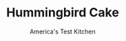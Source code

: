 ---
layout: ../../layouts/MarkdownPostLayout.astro
title: Hummingbird Cake
author: America's Test Kitchen
pubDate: 2023-03-15
description: "Somewhere this beloved Southern cake took a wrong turn. The combination of pineapples, bananas, and pecans should be fantastic. Instead, recipes yielded heavy, bland cakes."
image_url: https://res.cloudinary.com/hksqkdlah/image/upload/ar_1:1,c_fill,dpr_2.0,f_auto,fl_lossy.progressive.strip_profile,g_faces:auto,q_auto:low,w_344/20392_sfs-hummingbirdcake-v3-30
tags: ["Desserts or Baked Goods","Cakes","Cookbook Collection"]
calories: 13567
protein: 8
carbohydrates: 108
fats: 
fiber: 3
ingredients: ["2 (8-ounce) cans, crushed pineapple in juice","3 cups (15 ounces), all-purpose flour","2 teaspoons, baking powder","1 teaspoon, baking soda","1 teaspoon, ground cinnamon","1 teaspoon, salt","2 cups (14 ounces), granulated sugar","3 , large eggs","1 cup, vegetable oil","4 very ripe, large bananas, peeled and mashed (2 cups)","1 1/2 cups, pecans, toasted and chopped","2 teaspoons, vanilla extract","20 tablespoons, unsalted butter, softened","5 cups (20 ounces), confectioners' sugar","2 1/2 teaspoons, vanilla extract","1/2 teaspoon, salt","20 ounces, cream cheese, chilled and cut into 20 equal pieces","1/2 cup, pecans, toasted and chopped"]
serves: 14
time: "2 hours, plus 2⅓ hours cooling and 1 hour chilling"
instructions: ["FOR THE CAKE: Adjust oven rack to middle position and heat oven to 350 degrees. Grease 2 light-colored 9-inch round cake pans, line with parchment paper, grease parchment, and flour pans. Drain pineapple in fine-mesh strainer set over bowl, pressing to remove juice. Pour juice into small saucepan and cook over medium heat until reduced to 1/3 cup, about 5 minutes; set aside.","Whisk flour, baking powder, baking soda, cinnamon, and salt together in bowl. Whisk sugar and eggs together in separate large bowl; whisk in oil. Stir in bananas, pecans, vanilla, drained pineapple, and reduced pineapple juice. Stir in flour mixture until just combined.","Divide batter evenly between prepared pans and smooth tops with rubber spatula. Bake until dark golden brown on top and toothpick inserted in center comes out clean, 50 to 55 minutes, rotating pans halfway through baking. Let cakes cool in pans on wire rack for 20 minutes. Remove cakes from pans, discarding parchment, and let cool completely on rack, about 2 hours.","FOR THE FROSTING: Using stand mixer fitted with paddle, beat butter, sugar, vanilla, and salt together on low speed until smooth; continue to mix for 2 minutes, scraping down bowl as needed. Increase speed to medium-low, add cream cheese 1 piece at a time, and mix until smooth; continue to mix for 2 minutes.","Place 1 cake layer on platter. Spread 2 cups frosting evenly over top, right to edge of cake. Top with second cake layer, press lightly to adhere, then spread 2 cups frosting evenly over top. Spread remaining frosting evenly over sides of cake. To smooth frosting, run edge of offset spatula around cake sides and over top. Sprinkle top of cake with pecans. Refrigerate cake for at least 1 hour before serving. (Cake can be refrigerated for up to 2 days.)"]
nutrition: ["296 mg Potassium","214 mg Phosphorus","122 mg Calcium","2 mg Iron","41 mg Magnesium","558 mg Sodium","1 mg Zinc","57 g Fat","2 mg Niacin (B3)","25 g Monounsaturated","7 g Polyunsaturated","4 mg Vitamin C","128 mg Cholesterol","20 g Saturated","3 g Fiber","46 µg Folic acid","28 µg Folate (food)","78 g Sugars","3 µg Vitamin K","83 g Water","108 g Carbs","108 µg Folate equivalent (total)","8 g Protein","4 mg Vitamin E","305 µg Vitamin A","969 kcal Energy","73 g Sugars, added","13567 calories"]
notes: "Toast a total of 2 cups of pecans to divide between the cake and the frosting. The cake will slice more cleanly if you refrigerate it for at least 1 hour."
---